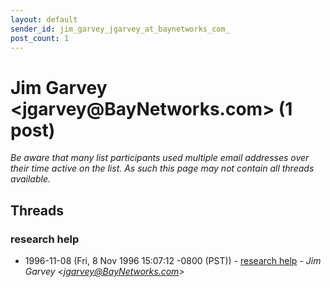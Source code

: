 ```yaml
---
layout: default
sender_id: jim_garvey_jgarvey_at_baynetworks_com_
post_count: 1
---
```


# Jim Garvey <jgarvey<span>@</span>BayNetworks.com> (1 post)

_Be aware that many list participants used multiple email addresses over their time active on the list. As such this page may not contain all threads available._

## Threads

### research help
+ 1996-11-08 (Fri, 8 Nov 1996 15:07:12 -0800 (PST)) - [research help](/archive/1996/11/5774b510944d27080f2a602ef33f810d1a2ac6b5d0151cbf503edb5771f21d37) - _Jim Garvey \<jgarvey@BayNetworks.com\>_

